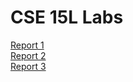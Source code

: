 # CSE 15L Labs
[Report 1](/lab-report-1-week-2.md)  
[Report 2](/lab-report-2-week-4.md)  
[Report 3](/lab-report-3-week-6.md)  
